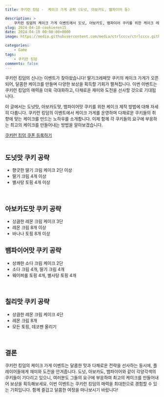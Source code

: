 ```yaml
---
title: 쿠키런 킹덤 -  케이크 가게 공략 (도넛, 아보카도, 뱀파이어 등)

description: >  
    쿠키런 킹덤의 케이크 가게 이벤트에서 도넛, 아보카도, 뱀파이어 쿠키를 위한 케이크 레시피 공략을 소개합니다.
slug: 2024-04-18-cookieren15
date: 2024-04-18 00:00:00+0000
image: https://media.githubusercontent.com/media/ctrlcccv/ctrlcccv.github.io/master/assets/img/post/2024-04-18-cookieren15.webp

categories:
    - Game
tags:
    - 쿠키런 킹덤
comments: false
---
```

쿠키런 킹덤의 신나는 이벤트가 찾아왔습니다! 딸기크레페맛 쿠키의 케이크 가게가 오픈되어, 달콤한 케이크를 만들며 다양한 보상을 획득할 기회가 펼쳐집니다. 이번 이벤트는 쿠키런 킹덤의 매력을 더욱 극대화하고, 다채로운 재미와 도전을 선사할 것으로 기대됩니다.  

이 글에서는 도넛맛, 아보카도맛, 뱀파이어맛 쿠키를 위한 케이크 제작 방법에 대해 자세히 다룹니다. 쿠키런 킹덤의 이벤트에서 케이크 가게를 운영하며 다채로운 쿠키들의 취향에 맞는 케이크를 만드는 노하우를 소개합니다. 이제 함께 각 쿠키들의 요구에 부응하는 최고의 케이크를 만들어내는 방법을 알아보겠습니다.  

<div class="btn_wrap">
    <a href="https://www.sk2gacha.com/ckk/coupon/">쿠키런 킹덤 쿠폰 등록하기</a>
</div>

<br>

## 도넛맛 쿠키 공략

* 향긋한 딸기 크림 케이크 2단 이상
* 딸기 크림 4개 이상
* 별사탕 토핑 4개 이상

<br>

## 아보카도맛 쿠키 공략

* 상큼한 레몬 크림 케이크 3단
* 레몬 크림 8개 이상
* 바나나 토핑 8개 이상

<script async src="https://pagead2.googlesyndication.com/pagead/js/adsbygoogle.js?client=ca-pub-8535540836842352" crossorigin="anonymous"></script>
<ins class="adsbygoogle"
     style="display:block; text-align:center;"
     data-ad-layout="in-article"
     data-ad-format="fluid"
     data-ad-client="ca-pub-8535540836842352"
     data-ad-slot="2974559225"></ins>
<script>
     (adsbygoogle = window.adsbygoogle || []).push({});
</script>

## 뱀파이어맛 쿠키 공략

* 상쾌한 소다 크림 케이크 2단
* 소다 크림 4개, 딸기 크림 4개
* 웨이퍼롤 토핑 4개, 별사탕 토핑 4개

<br>

## 칠리맛 쿠키 공략

* 상큼한 레몬 크림 케이크 4단
* 레몬 크림 8개
* 모든 토핑, 데코펜 올리기

<br>

## 결론
쿠키런 킹덤의 케이크 가게 이벤트는 달콤한 맛과 다채로운 전략을 선사하는 동시에, 플레이어들에게 재미와 도전을 안겨줍니다. 도넛, 아보카도, 뱀파이어와 같이 각양각색의 쿠키들이 기다리고 있으니, 여러분도 그들의 요구에 부응하여 최고의 케이크를 만들어내어 보상을 획득해보세요. 이번 이벤트는 쿠키런 킹덤의 매력을 최대한으로 경험할 수 있는 기회입니다. 함께 즐겁고 달콤한 여정을 떠나보시기 바랍니다!  

